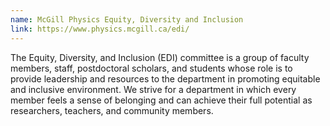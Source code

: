```yaml
---
name: McGill Physics Equity, Diversity and Inclusion
link: https://www.physics.mcgill.ca/edi/
---
```


The Equity, Diversity, and Inclusion (EDI) committee is a group of faculty members, staff, postdoctoral scholars, and students whose role is to provide leadership and resources to the department in promoting equitable and inclusive environment. We strive for a department in which every member feels a sense of belonging and can achieve their full potential as researchers, teachers, and community members.